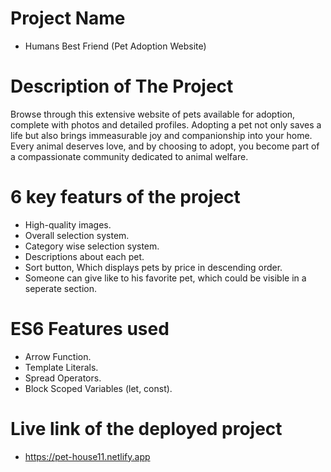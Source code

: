 # Project Name
- Humans Best Friend (Pet Adoption Website)
# Description of The Project
Browse through this extensive website of pets available for adoption, complete with photos and detailed profiles. Adopting a pet not only saves a life but also brings immeasurable joy and companionship into your home. Every animal deserves love, and by choosing to adopt, you become part of a compassionate community dedicated to animal welfare.
# 6 key featurs of the project
- High-quality images.
- Overall selection system.
- Category wise selection system.
- Descriptions about each pet.
- Sort button, Which displays pets by price in descending order.
- Someone can give like to his favorite pet, which could be visible in a seperate section.
# ES6 Features used
- Arrow Function.
- Template Literals.
- Spread Operators.
- Block Scoped Variables (let, const).
# Live link of the deployed project
- https://pet-house11.netlify.app
